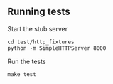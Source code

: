 
## Running tests

Start the stub server

    cd test/http_fixtures
    python -m SimpleHTTPServer 8000

Run the tests

    make test
